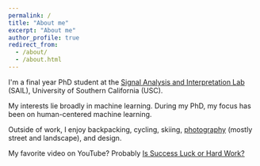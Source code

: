 ```yaml
---
permalink: /
title: "About me"
excerpt: "About me"
author_profile: true
redirect_from:
  - /about/
  - /about.html
---
```


I'm a final year PhD student at the [Signal Analysis and Interpretation Lab](https://sail.usc.edu/) (SAIL), University of Southern California (USC).

My interests lie broadly in machine learning. During my PhD, my focus has been on human-centered machine learning.

Outside of work, I enjoy backpacking, cycling, skiing, [photography](https://www.500px.com/kmundnic) (mostly street and landscape), and design.

My favorite video on YouTube? Probably [Is Success Luck or Hard Work?](https://www.youtube.com/watch?v=3LopI4YeC4I)

